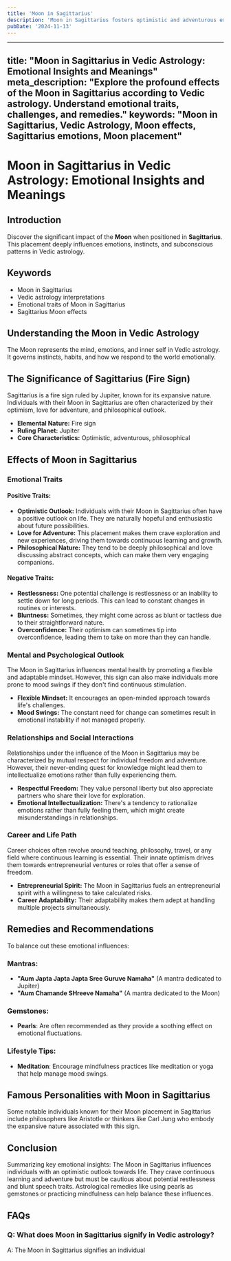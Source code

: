 ```yaml
---
title: 'Moon in Sagittarius'
description: 'Moon in Sagittarius fosters optimistic and adventurous emotions. Individuals are philosophical, freedom-loving, and have a strong desire for knowledge and exploration in Vedic Astrology'
pubDate: '2024-11-13'
---
```


---
title: "Moon in Sagittarius in Vedic Astrology: Emotional Insights and Meanings"
meta_description: "Explore the profound effects of the Moon in Sagittarius according to Vedic astrology. Understand emotional traits, challenges, and remedies."
keywords: "Moon in Sagittarius, Vedic Astrology, Moon effects, Sagittarius emotions, Moon placement"
---

# Moon in Sagittarius in Vedic Astrology: Emotional Insights and Meanings

## Introduction

Discover the significant impact of the **Moon** when positioned in **Sagittarius**. This placement deeply influences emotions, instincts, and subconscious patterns in Vedic astrology.

## Keywords

- Moon in Sagittarius
- Vedic astrology interpretations
- Emotional traits of Moon in Sagittarius
- Sagittarius Moon effects

## Understanding the Moon in Vedic Astrology

The Moon represents the mind, emotions, and inner self in Vedic astrology. It governs instincts, habits, and how we respond to the world emotionally.

## The Significance of Sagittarius (Fire Sign)

Sagittarius is a fire sign ruled by Jupiter, known for its expansive nature. Individuals with their Moon in Sagittarius are often characterized by their optimism, love for adventure, and philosophical outlook.

- **Elemental Nature:** Fire sign
- **Ruling Planet:** Jupiter
- **Core Characteristics:** Optimistic, adventurous, philosophical

## Effects of Moon in Sagittarius

### Emotional Traits

#### Positive Traits:
- **Optimistic Outlook:** Individuals with their Moon in Sagittarius often have a positive outlook on life. They are naturally hopeful and enthusiastic about future possibilities.
- **Love for Adventure:** This placement makes them crave exploration and new experiences, driving them towards continuous learning and growth.
- **Philosophical Nature:** They tend to be deeply philosophical and love discussing abstract concepts, which can make them very engaging companions.

#### Negative Traits:
- **Restlessness:** One potential challenge is restlessness or an inability to settle down for long periods. This can lead to constant changes in routines or interests.
- **Bluntness:** Sometimes, they might come across as blunt or tactless due to their straightforward nature.
- **Overconfidence:** Their optimism can sometimes tip into overconfidence, leading them to take on more than they can handle.

### Mental and Psychological Outlook

The Moon in Sagittarius influences mental health by promoting a flexible and adaptable mindset. However, this sign can also make individuals more prone to mood swings if they don't find continuous stimulation.

- **Flexible Mindset:** It encourages an open-minded approach towards life's challenges.
- **Mood Swings:** The constant need for change can sometimes result in emotional instability if not managed properly.

### Relationships and Social Interactions

Relationships under the influence of the Moon in Sagittarius may be characterized by mutual respect for individual freedom and adventure. However, their never-ending quest for knowledge might lead them to intellectualize emotions rather than fully experiencing them.

- **Respectful Freedom:** They value personal liberty but also appreciate partners who share their love for exploration.
- **Emotional Intellectualization:** There's a tendency to rationalize emotions rather than fully feeling them, which might create misunderstandings in relationships.

### Career and Life Path

Career choices often revolve around teaching, philosophy, travel, or any field where continuous learning is essential. Their innate optimism drives them towards entrepreneurial ventures or roles that offer a sense of freedom.

- **Entrepreneurial Spirit:** The Moon in Sagittarius fuels an entrepreneurial spirit with a willingness to take calculated risks.
- **Career Adaptability:** Their adaptability makes them adept at handling multiple projects simultaneously.
  
## Remedies and Recommendations

To balance out these emotional influences:

### Mantras:
- **"Aum Japta Japta Japta Sree Guruve Namaha"** (A mantra dedicated to Jupiter)
- **"Aum Chamande SHreeve Namaha"** (A mantra dedicated to the Moon)

### Gemstones:
  
- **Pearls**: Are often recommended as they provide a soothing effect on emotional fluctuations.
  
### Lifestyle Tips:
  
- **Meditation**: Encourage mindfulness practices like meditation or yoga that help manage mood swings.
  
## Famous Personalities with Moon in Sagittarius

Some notable individuals known for their Moon placement in Sagittarius include philosophers like Aristotle or thinkers like Carl Jung who embody the expansive nature associated with this sign.

## Conclusion

Summarizing key emotional insights:
The Moon in Sagittarius influences individuals with an optimistic outlook towards life. They crave continuous learning and adventure but must be cautious about potential restlessness and blunt speech traits. Astrological remedies like using pearls as gemstones or practicing mindfulness can help balance these influences.

## FAQs

### Q: What does Moon in Sagittarius signify in Vedic astrology?

A: The Moon in Sagittarius signifies an individual
